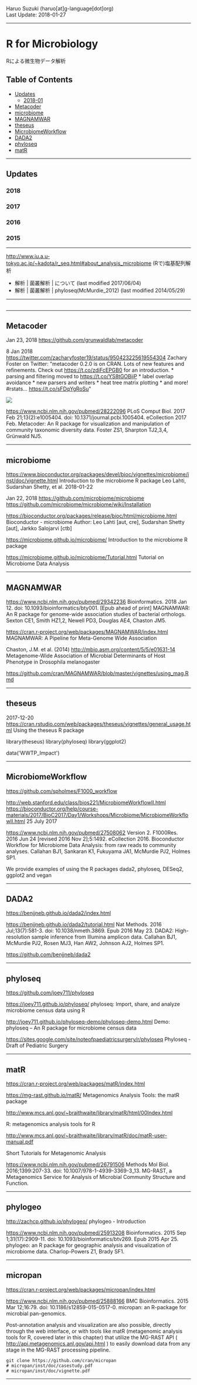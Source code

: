 Haruo Suzuki (haruo[at]g-language[dot]org)  
Last Update: 2018-01-27

----------

# R for Microbiology
Rによる微生物データ解析

## Table of Contents
- [Updates](#updates)
  - [2018-01](#2018-01)
- [Metacoder](#metacoder)
- [microbiome](#microbiome)
- [MAGNAMWAR](#MAGNAMWAR)
- [theseus](#theseus)
- [MicrobiomeWorkflow](#MicrobiomeWorkflow)
- [DADA2](#DADA2)
- [phyloseq](#phyloseq)
- [matR](#matR)

----------
## Updates
### 2018
### 2017
### 2016
### 2015

----------

http://www.iu.a.u-tokyo.ac.jp/~kadota/r_seq.html#about_analysis_microbiome
(Rで)塩基配列解析
- 解析 | 菌叢解析 | について (last modified 2017/06/04)
- 解析 | 菌叢解析 | phyloseq(McMurdie_2012) (last modified 2014/05/29)

----------
## 


----------
## Metacoder

Jan 23, 2018
https://github.com/grunwaldlab/metacoder

8 Jan 2018
https://twitter.com/zacharyfoster19/status/950423225619554304
Zachary Foster on Twitter: "metacoder 0.2.0 is on CRAN. Lots of new features and refinements. Check out https://t.co/zdiFcEPGB0 for an introduction. * parsing and filtering moved to https://t.co/YS8tGOBijP * label overlap avoidance * new parsers and writers * heat tree matrix plotting * and more! #rstats… https://t.co/sFDqYgRoSu"

![](https://pbs.twimg.com/media/DTCTpgtV4AAKXV9.jpg)

https://www.ncbi.nlm.nih.gov/pubmed/28222096
PLoS Comput Biol. 2017 Feb 21;13(2):e1005404. doi: 10.1371/journal.pcbi.1005404. eCollection 2017 Feb.
Metacoder: An R package for visualization and manipulation of community taxonomic diversity data.
Foster ZS1, Sharpton TJ2,3,4, Grünwald NJ5.

----------
## microbiome

https://www.bioconductor.org/packages/devel/bioc/vignettes/microbiome/inst/doc/vignette.html
Introduction to the microbiome R package
Leo Lahti, Sudarshan Shetty, et al.
2018-01-22

Jan 22, 2018
https://github.com/microbiome/microbiome
https://github.com/microbiome/microbiome/wiki/Installation

https://bioconductor.org/packages/release/bioc/html/microbiome.html
Bioconductor - microbiome
Author: Leo Lahti [aut, cre], Sudarshan Shetty [aut], Jarkko Salojarvi [ctb]

https://microbiome.github.io/microbiome/
Introduction to the microbiome R package

https://microbiome.github.io/microbiome/Tutorial.html
Tutorial on Microbiome Data Analysis

----------
## MAGNAMWAR

https://www.ncbi.nlm.nih.gov/pubmed/29342236
Bioinformatics. 2018 Jan 12. doi: 10.1093/bioinformatics/bty001. [Epub ahead of print]
MAGNAMWAR: An R package for genome-wide association studies of bacterial orthologs.
Sexton CE1, Smith HZ1,2, Newell PD3, Douglas AE4, Chaston JM5.

https://cran.r-project.org/web/packages/MAGNAMWAR/index.html
MAGNAMWAR: A Pipeline for Meta-Genome Wide Association

Chaston, J.M. et al. (2014) 
http://mbio.asm.org/content/5/5/e01631-14
Metagenome-Wide Association of Microbial Determinants of Host Phenotype in Drosophila melanogaster

https://github.com/cran/MAGNAMWAR/blob/master/vignettes/using_mag.Rmd

----------
## theseus

2017-12-20
https://cran.rstudio.com/web/packages/theseus/vignettes/general_usage.html
Using the theseus R package

library(theseus)
library(phyloseq)
library(ggplot2)

data('WWTP_Impact')

----------
## MicrobiomeWorkflow

https://github.com/spholmes/F1000_workflow

http://web.stanford.edu/class/bios221/MicrobiomeWorkflowII.html
https://bioconductor.org/help/course-materials/2017/BioC2017/Day1/Workshops/Microbiome/MicrobiomeWorkflowII.html
25 July 2017

https://www.ncbi.nlm.nih.gov/pubmed/27508062
Version 2. F1000Res. 2016 Jun 24 [revised 2016 Nov 2];5:1492. eCollection 2016.
Bioconductor Workflow for Microbiome Data Analysis: from raw reads to community analyses.
Callahan BJ1, Sankaran K1, Fukuyama JA1, McMurdie PJ2, Holmes SP1.

We provide examples of using the R packages dada2, phyloseq, DESeq2, ggplot2 and vegan

----------
## DADA2
https://benjjneb.github.io/dada2/index.html

https://benjjneb.github.io/dada2/tutorial.html
Nat Methods. 2016 Jul;13(7):581-3. doi: 10.1038/nmeth.3869. Epub 2016 May 23.
DADA2: High-resolution sample inference from Illumina amplicon data.
Callahan BJ1, McMurdie PJ2, Rosen MJ3, Han AW2, Johnson AJ2, Holmes SP1.

https://github.com/benjjneb/dada2

----------
## phyloseq

https://github.com/joey711/phyloseq

https://joey711.github.io/phyloseq/
phyloseq: Import, share, and analyze microbiome census data using R

http://joey711.github.io/phyloseq-demo/phyloseq-demo.html
Demo: phyloseq – An R package for microbiome census data

https://sites.google.com/site/noteofpaediatricsurgery/r/phyloseq
Phyloseq - Draft of Pediatric Surgery

----------

## matR
https://cran.r-project.org/web/packages/matR/index.html

https://mg-rast.github.io/matR/
Metagenomics Analysis Tools: the matR package

http://www.mcs.anl.gov/~braithwaite/library/matR/html/00Index.html

R: metagenomics analysis tools for R


http://www.mcs.anl.gov/~braithwaite/library/matR/doc/matR-user-manual.pdf

Short Tutorials for Metagenomic Analysis 

https://www.ncbi.nlm.nih.gov/pubmed/26791506
Methods Mol Biol. 2016;1399:207-33. doi: 10.1007/978-1-4939-3369-3_13.
MG-RAST, a Metagenomics Service for Analysis of Microbial Community Structure and Function.

----------
## phylogeo


http://zachcp.github.io/phylogeo/
phylogeo - Introduction

https://www.ncbi.nlm.nih.gov/pubmed/25913208
Bioinformatics. 2015 Sep 1;31(17):2909-11. doi: 10.1093/bioinformatics/btv269. Epub 2015 Apr 25.
phylogeo: an R package for geographic analysis and visualization of microbiome data.
Charlop-Powers Z1, Brady SF1.

----------
## micropan
https://cran.r-project.org/web/packages/micropan/index.html

https://www.ncbi.nlm.nih.gov/pubmed/25888166
BMC Bioinformatics. 2015 Mar 12;16:79. doi: 10.1186/s12859-015-0517-0.
micropan: an R-package for microbial pan-genomics.

Post-annotation analysis and visualization are also possible, directly through the web interface, or with tools like matR (metagenomic analysis tools for R, covered later in this chapter) that utilize the MG-RAST API ( http://api.metagenomics.anl.gov/api.html ) to easily download data from any stage in the MG-RAST processing pipeline. 

	git clone https://github.com/cran/micropan
	# micropan/inst/doc/casestudy.pdf
	# micropan/inst/doc/vignette.pdf

----------


